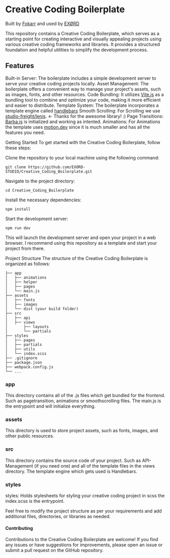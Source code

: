 # Creative Coding Boilerplate

Built by [Fokarr](https://github.com/Fokarr) and used by [EXØRD](https://exord.de)

This repository contains a Creative Coding Boilerplate, which serves as a starting point for creating interactive and visually appealing projects using various creative coding frameworks and libraries. It provides a structured foundation and helpful utilities to simplify the development process.

## Features
Built-in Server: The boilerplate includes a simple development server to serve your creative coding projects locally.
Asset Management: The boilerplate offers a convenient way to manage your project's assets, such as images, fonts, and other resources.
Code Bundling: It utilizes [Vite.js](https://vitejs.dev/) as a bundling tool to combine and optimize your code, making it more efficient and easier to distribute.
Template System: The boilerplate incorporates a template engine called [handlebars](https://handlebarsjs.com/)
Smooth Scrolling: For Scrolling we use [studio-freight/lenis](https://lenis.studiofreight.com/). <- Thanks for the awesome library! :)
Page Transitions: [Barba.js](https://barba.js.org/) is initialized and working as intented.
Animations: For Animations the template uses [motion.dev](https://motion.dev/) since it is much smaller and has all the features you need. 

Getting Started
To get started with the Creative Coding Boilerplate, follow these steps:

Clone the repository to your local machine using the following command:

```
git clone https://github.com/EXORD-STUDIO/Creative_Coding_Boilerplate.git
```

Navigate to the project directory:

```
cd Creative_Coding_Boilerplate
```

Install the necessary dependencies:

```
npm install
```

Start the development server:

```
npm run dev
```

This will launch the development server and open your project in a web browser. I recommend using this repository as a template and start your project from there.

Project Structure
The structure of the Creative Coding Boilerplate is organized as follows:

```
├── app
│   ├── animations
│   ├── helper
│   ├── pages
│   └── main.js
├── assets
│   ├── fonts
│   ├── images
│   └── dist (your build folder)
├── src
│   ├── api
│   ├── views
│       ├── layouts
│       └── partials
├── styles
│   ├── pages
│   ├── partials
│   ├── utils
│   └── index.scss
├── .gitignore
├── package.json
├── webpack.config.js
└── ...
```

### app 
This directory contains all of the .js files which get bundled for the frontend. Such as pagetransition, animations or smoothscrolling files. The main.js is the entrypoint and will initialize everything.

### assets
This directory is used to store project assets, such as fonts, images, and other public resources.

### src
This directory contains the source code of your project. Such as API-Management (if you need one) and all of the template files in the views directory. The template engine which gets used is Handlebars.

### styles
styles: Holds stylesheets for styling your creative coding project in scss the index.scss is the entrypoint.


Feel free to modify the project structure as per your requirements and add additional files, directories, or libraries as needed.

#### Contributing
Contributions to the Creative Coding Boilerplate are welcome! If you find any issues or have suggestions for improvements, please open an issue or submit a pull request on the GitHub repository.
